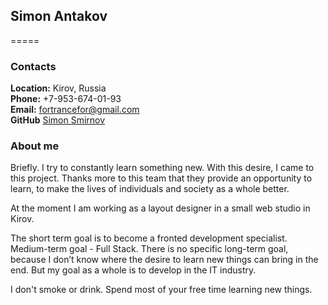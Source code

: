 ## Simon Antakov
=====

### Contacts
__Location:__ Kirov, Russia\
__Phone:__ +7-953-674-01-93\
__Email:__ fortrancefor@gmail.com\
__GitHub__ [Simon Smirnov](https://github.com/Simon-Smirnov)

### About me
Briefly. I try to constantly learn something new. With this desire, I came to this project. Thanks more to this team that they provide an opportunity to learn, to make the lives of individuals and society as a whole better. 

At the moment I am working as a layout designer in a small web studio in Kirov. 

The short term goal is to become a fronted development specialist. Medium-term goal - Full Stack. There is no specific long-term goal, because I don’t know where the desire to learn new things can bring in the end. But my goal as a whole is to develop in the IT industry.

I don't smoke or drink. Spend most of your free time learning new things.
